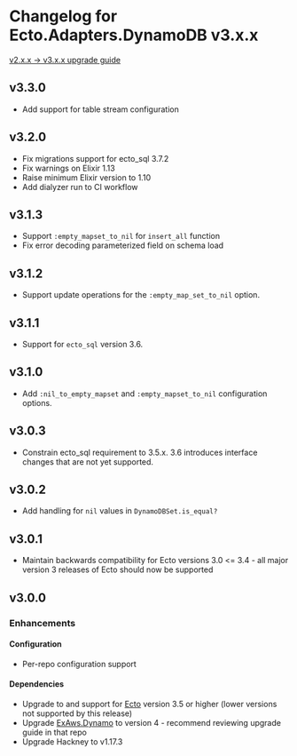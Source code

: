 # Changelog for Ecto.Adapters.DynamoDB v3.x.x

[v2.x.x -> v3.x.x upgrade guide](/upgrade_guides/version_3_upgrade_guide.md)

## v3.3.0

- Add support for table stream configuration

## v3.2.0

- Fix migrations support for ecto_sql 3.7.2
- Fix warnings on Elixir 1.13
- Raise minimum Elixir version to 1.10
- Add dialyzer run to CI workflow

## v3.1.3

- Support `:empty_mapset_to_nil` for `insert_all` function
- Fix error decoding parameterized field on schema load

## v3.1.2

- Support update operations for the `:empty_map_set_to_nil` option.

## v3.1.1

- Support for `ecto_sql` version 3.6.

## v3.1.0

- Add `:nil_to_empty_mapset` and `:empty_mapset_to_nil` configuration options.

## v3.0.3

- Constrain ecto_sql requirement to 3.5.x. 3.6 introduces interface changes that are not yet supported.

## v3.0.2

- Add handling for `nil` values in `DynamoDBSet.is_equal?`

## v3.0.1

- Maintain backwards compatibility for Ecto versions 3.0 <= 3.4 - all major version 3 releases of Ecto should now be supported

## v3.0.0

### Enhancements

#### Configuration

- Per-repo configuration support

#### Dependencies

- Upgrade to and support for [Ecto](https://github.com/elixir-ecto/ecto) version 3.5 or higher (lower versions not supported by this release)
- Upgrade [ExAws.Dynamo](https://github.com/ex-aws/ex_aws_dynamo) to version 4 - recommend reviewing upgrade guide in that repo
- Upgrade Hackney to v1.17.3
